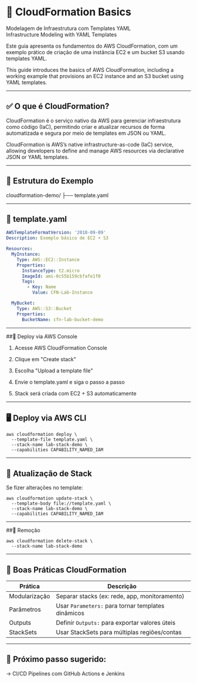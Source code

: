 # 🧩 CloudFormation Basics  
Modelagem de Infraestrutura com Templates YAML  
Infrastructure Modeling with YAML Templates

Este guia apresenta os fundamentos do AWS CloudFormation, com um exemplo prático de criação de uma instância EC2 e um bucket S3 usando templates YAML.

This guide introduces the basics of AWS CloudFormation, including a working example that provisions an EC2 instance and an S3 bucket using YAML templates.

---

## ✅ O que é CloudFormation?

CloudFormation é o serviço nativo da AWS para gerenciar infraestrutura como código (IaC), permitindo criar e atualizar recursos de forma automatizada e segura por meio de templates em JSON ou YAML.

CloudFormation is AWS’s native infrastructure-as-code (IaC) service, allowing developers to define and manage AWS resources via declarative JSON or YAML templates.

---

## 📁 Estrutura do Exemplo

cloudformation-demo/ ├── template.yaml

---

## 🧾 template.yaml

```yaml
AWSTemplateFormatVersion: '2010-09-09'
Description: Exemplo básico de EC2 + S3

Resources:
  MyInstance:
    Type: AWS::EC2::Instance
    Properties:
      InstanceType: t2.micro
      ImageId: ami-0c55b159cbfafe1f0
      Tags:
        - Key: Name
          Value: CFN-Lab-Instance

  MyBucket:
    Type: AWS::S3::Bucket
    Properties:
      BucketName: cfn-lab-bucket-demo
```
---

##🚀 Deploy via AWS Console

1. Acesse AWS CloudFormation Console

2. Clique em "Create stack"

3. Escolha "Upload a template file"

4. Envie o template.yaml e siga o passo a passo

5. Stack será criada com EC2 + S3 automaticamente

---

## 🖥️ Deploy via AWS CLI
```
aws cloudformation deploy \
  --template-file template.yaml \
  --stack-name lab-stack-demo \
  --capabilities CAPABILITY_NAMED_IAM
```
---

## 🔄 Atualização de Stack

Se fizer alterações no template:
```
aws cloudformation update-stack \
  --template-body file://template.yaml \
  --stack-name lab-stack-demo \
  --capabilities CAPABILITY_NAMED_IAM
```
---

##🧹 Remoção
```
aws cloudformation delete-stack \
  --stack-name lab-stack-demo
```
---

## 🧠 Boas Práticas CloudFormation

| Prática                  | Descrição                                          |
|--------------------------|----------------------------------------------------|
| Modularização            | Separar stacks (ex: rede, app, monitoramento)      |
| Parâmetros               | Usar `Parameters:` para tornar templates dinâmicos |
| Outputs                  | Definir `Outputs:` para exportar valores úteis     |
| StackSets                | Usar StackSets para múltiplas regiões/contas       |
---

## 📘 Próximo passo sugerido:
→ CI/CD Pipelines com GitHub Actions e Jenkins
